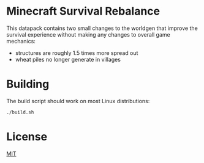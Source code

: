 # Minecraft Survival Rebalance

This datapack contains two small changes to the worldgen that improve the survival experience without making any changes to overall game mechanics:

- structures are roughly 1.5 times more spread out
- wheat piles no longer generate in villages


# Building

The build script should work on most Linux distributions:

```sh
./build.sh
```


# License

[MIT](https://github.com/glubian/mc-survival-rebalance/blob/main/LICENSE)

